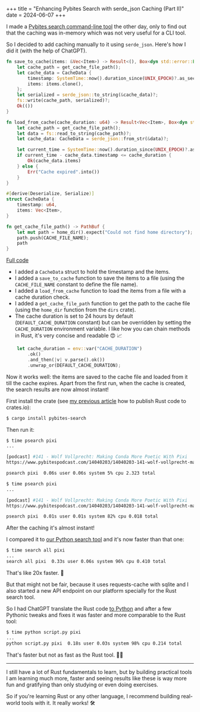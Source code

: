 +++
title = "Enhancing Pybites Search with serde_json Caching (Part II)"
date = 2024-06-07
+++

I made a [Pybites search command-line tool](/pybites-search-in-rust) the other day, only to find out that the caching was in-memory which was not very useful for a CLI tool.

So I decided to add caching manually to it using `serde_json`. Here's how I did it (with the help of ChatGPT).

```rust
fn save_to_cache(items: &Vec<Item>) -> Result<(), Box<dyn std::error::Error>> {
    let cache_path = get_cache_file_path();
    let cache_data = CacheData {
        timestamp: SystemTime::now().duration_since(UNIX_EPOCH)?.as_secs(),
        items: items.clone(),
    };
    let serialized = serde_json::to_string(&cache_data)?;
    fs::write(cache_path, serialized)?;
    Ok(())
}

fn load_from_cache(cache_duration: u64) -> Result<Vec<Item>, Box<dyn std::error::Error>> {
    let cache_path = get_cache_file_path();
    let data = fs::read_to_string(cache_path)?;
    let cache_data: CacheData = serde_json::from_str(&data)?;

    let current_time = SystemTime::now().duration_since(UNIX_EPOCH)?.as_secs();
    if current_time - cache_data.timestamp <= cache_duration {
        Ok(cache_data.items)
    } else {
        Err("Cache expired".into())
    }
}

#[derive(Deserialize, Serialize)]
struct CacheData {
    timestamp: u64,
    items: Vec<Item>,
}

fn get_cache_file_path() -> PathBuf {
    let mut path = home_dir().expect("Could not find home directory");
    path.push(CACHE_FILE_NAME);
    path
}
```

[Full code](https://github.com/bbelderbos/pybites-search/blob/main/src/main.rs)

- I added a `CacheData` struct to hold the timestamp and the items.
- I added a `save_to_cache` function to save the items to a file (using the `CACHE_FILE_NAME` constant to define the file name).
- I added a `load_from_cache` function to load the items from a file with a cache duration check.
- I added a `get_cache_file_path` function to get the path to the cache file (using the `home_dir` function from the `dirs` crate).
- The cache duration is set to 24 hours by default (`DEFAULT_CACHE_DURATION` constant) but can be overridden by setting the `CACHE_DURATION` environment variable. I like how you can chain methods in Rust, it's very concise and readable 😍 📈

```rust
    let cache_duration = env::var("CACHE_DURATION")
        .ok()
        .and_then(|v| v.parse().ok())
        .unwrap_or(DEFAULT_CACHE_DURATION);
```

Now it works well: the items are saved to the cache file and loaded from it till the cache expires. Apart from the first run, when the cache is created, the search results are now almost instant!

First install the crate (see [my previous article](/shipped-first-crate) how to publish Rust code to crates.io):

```bash
$ cargo install pybites-search
```

Then run it:

```bash
$ time psearch pixi
...

[podcast] #141 - Wolf Vollprecht: Making Conda More Poetic With Pixi
https://www.pybitespodcast.com/14040203/14040203-141-wolf-vollprecht-making-conda-more-poetic-with-pixi

psearch pixi  0.06s user 0.06s system 5% cpu 2.323 total

$ time psearch pixi
...

[podcast] #141 - Wolf Vollprecht: Making Conda More Poetic With Pixi
https://www.pybitespodcast.com/14040203/14040203-141-wolf-vollprecht-making-conda-more-poetic-with-pixi

psearch pixi  0.01s user 0.01s system 82% cpu 0.018 total
```

After the caching it's almost instant!

I compared it to [our Python search tool](https://pypi.org/project/pybites-search/) and it's now faster than that one:

```bash
$ time search all pixi
...
search all pixi  0.33s user 0.06s system 96% cpu 0.410 total
```

That's like 20x faster. 🤯

But that might not be fair, because it uses requests-cache with sqlite and I also started a new API endpoint on our platform specially for the Rust search tool.

So I had ChatGPT translate the Rust code [to Python](https://gist.github.com/pybites/9717243b4d573ffa4e6f5ff987f22e2f) and after a few Pythonic tweaks and fixes it was faster and more comparable to the Rust tool:

```bash
$ time python script.py pixi
...
python script.py pixi  0.18s user 0.03s system 98% cpu 0.214 total
```

That's faster but not as fast as the Rust tool. 🚀😎

---
I still have a lot of Rust fundamentals to learn, but by building practical tools I am learning much more, faster and seeing results like these is way more fun and gratifying than only studying or even doing exercises.

So if you're learning Rust or any other language, I recommend building real-world tools with it. It really works! 🛠️
